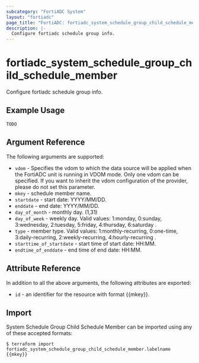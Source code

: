 ```yaml
---
subcategory: "FortiADC System"
layout: "fortiadc"
page_title: "FortiADC: fortiadc_system_schedule_group_child_schedule_member"
description: |-
  Configure fortiadc schedule group info.
---
```


# fortiadc_system_schedule_group_child_schedule_member
Configure fortiadc schedule group info.

## Example Usage
```hcl
TODO
```

## Argument Reference

The following arguments are supported:

* `vdom` - Specifies the vdom to which the data source will be applied when the FortiADC unit is running in VDOM mode. Only one vdom can be specified. If you want to inherit the vdom configuration of the provider, please do not set this parameter.
* `mkey` - schedule member name.
* `startdate` - start date: YYYY/MM/DD. 
* `enddate` - end date: YYYY/MM/DD. 
* `day_of_month` - monthly day. (1,31)
* `day_of_week` - weekly day. Valid values: 1:monday, 0:sunday, 3:wednesday, 2:tuesday, 5:friday, 4:thursday, 6:saturday .
* `type` - member type. Valid values: 1:monthly-recurring, 0:one-time, 3:daily-recurring, 2:weekly-recurring, 4:hourly-recurring .
* `starttime_of_startdate` - start time of start date: HH:MM. 
* `endtime_of_enddate` - end time of end date: HH:MM. 

## Attribute Reference

In addition to all the above arguments, the following attributes are exported:
* `id` - an identifier for the resource with format {{mkey}}.

## Import
 System Schedule Group Child Schedule Member can be imported using any of these accepted formats:
```
$ terraform import fortiadc_system_schedule_group_child_schedule_member.labelname {{mkey}}
```
